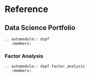 # Reference

## Data Science Portfolio

```{eval-rst}
.. automodule:: dspf
   :members:
```

### Factor Analysis

```{eval-rst}
.. automodule:: dspf.factor_analysis
   :members:
```
